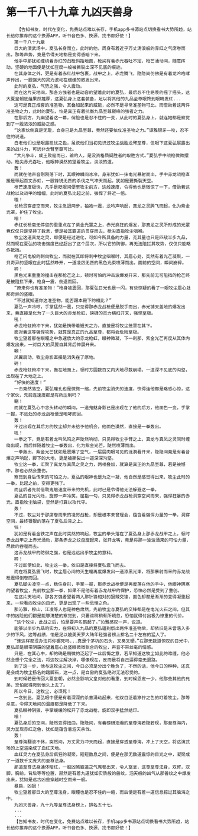 # 第一千八十九章 九凶天兽身
        【告知书友，时代在变化，免费站点难以长存，手机app多书源站点切换看书大势所趋，站长给你推荐的这个换源APP，听书音色多、换源、找书都好使！】
       第一千八十九章
       巨大的演武场中，夏弘长身而立，此时的他，周身有着近乎万丈涛浪般的赤红之气席卷而出，那等声势，竟是令得天地都是变得昏暗下来。
       他手中那犹如缠绕着赤红的战枪斜指地面，枪尖有着赤光吞吐不定，枪芒涌动间，随意挥动，坚硬的地面便是犹如豆腐一般被撕裂出深不见底的痕迹。
       在其身体之外，更是有着赤红战甲包裹，战甲之上，赤龙腾飞，隐隐间仿佛是有着龙吟咆哮声传出，一股强大的灵力波动在缓缓的散发出来。
       此时的夏弘，气势之强，令人震动。
       而在这片天地间，那各方强者也是动容的望着此时的夏弘，最后忍不住艳羡的摇了摇头，这大夏皇朝底蕴果然雄厚，这夏弘身上这套装备，足以将其他的九品至尊眼馋到眼睛发红...
       这可是真正成套的准圣物，其叠加起来的威能，必然不是寻常准圣物可比，而借助着这两件准圣物之力，此时的夏弘，怕是真正有着抗衡九品至尊巅峰的强者之力。
       在那后方，九幽望着这一幕，俏脸也是忍不住的一变，从此时的夏弘身上，就连她都是察觉到了一股浓浓的威胁之感。
       “这家伙倒真是无耻，自身已是九品至尊，竟然还要依仗准圣物之力。”谭雅银牙一咬，忍不住的说道。
       白老他们也是眼露担忧之色，虽说他们当初见识过牧尘战胜龙臂至尊，但眼下这夏弘展露出来的战斗力，可远非龙臂至尊可比。
       “大凡争斗，成王败寇而已，输的人，是没资格质疑胜者的取胜方式。”夏弘手中战枪微微摆动，枪尖赤光吞吐，他眼神漠然的望着牧尘，淡淡的道。
       轰！
       而就在他声音刚刚落下时，其眼神瞬间冰冷，身形犹如一抹电光暴射而出，手中赤龙战枪直接是带起百丈赤虹，一股锋锐无匹的杀伐之气冲天而起，犹如是要撕裂天空。
       枪芒速度极快，几乎是眨眼间便至牧尘前方，这般速度，令得他也是微惊了一下，借助着这战枪以及战甲的增幅，此时的夏弘比起之前，强悍了将近一倍。
       嗤！
       长枪贯穿虚空而来，牧尘急退两步，袖袍一震，龙吟声响起，真龙之灵腾飞而起，化为紫金光罩，护住了牧尘。
       嗡！
       赤红长枪毫无停留的重重点在了紫金光罩之上，赤光疯狂的爆发，那真龙之灵所形成的光罩竟仅仅只是坚持了数息，便是被其霸道的贯穿而去，枪尖直指牧尘咽喉。
       牧尘这道真龙之灵，即便是经过进化，可如今所具备的力量，充其量也只是匹敌半步九品，然而现在夏弘的攻击强度已经超出了这个层次，所以它的防御，再无法阻拦其攻势，仅仅只能略作抵挡。
       枪芒闪电般的刺向牧尘，而就在其即将刺中牧尘咽喉时，其眉心处，突然有着光芒凝聚，一只奇异的竖眼在此时猛然睁开，一道凌厉无匹的黑色光束喷薄而出，面前的空间，瞬间崩碎。
       砰！
       黑色光束重重的撞击在那枪芒之上，顿时可怕的冲击波爆发开来，那先前无可阻挡的枪芒终是被阻拦下来，枪身一震，倒退而回。
       “原来你也有准圣物！”枪身被震回，那夏弘目光也是一闪，有些惊疑的看了一眼牧尘眉心处那奇异的竖眼。
       “不过就知道你这准圣物，能否跟本殿下的相比？”
       夏弘一声冷哼，手掌猛然一震，只见得那赤龙战枪便是脱手而出，赤光铺天盖地的爆发出来，竟直接是化为了一头巨大的赤龙枪虹，磅礴的灵力横扫开来，强悍至极。
       吼！
       赤龙枪虹俯冲下来，犹如是携带着毁灭之力，直接是将牧尘笼罩在其下。
       面对着这等强悍攻势，就算是真正的九品至尊，都将会危险至极。
       牧尘望着那在眼瞳之中急速放大的赤龙枪虹，眼神微凝，下一刹那，紫金光芒再度从其体内爆发出来，一对巨大的凤翼自其背后伸展开来。
       唰！
       凤翼扇动，牧尘身影直接是消失在了原地。
       砰！
       赤龙枪虹俯冲下来，轰在地面上，顿时方圆数百丈内大地尽数崩塌，一道深不见底的沟壑，出现在了大地之上。
       “好快的速度！”
       一击竟然落空，夏弘瞳孔也是微微一缩，先前牧尘消失的速度，快得连他都是略感心惊，这个家伙，先前连速度都是有所压制吗？
       唰！
       而就在夏弘心中念头转动的瞬间，一道鬼魅身影已是出现在了他的后方，他面色一变，手掌一握，不远处的赤龙战枪便是咆哮而回。
       轰！
       不过出现在其后方的牧尘却并未给予他机会，他面色漠然，直接是一拳轰出。
       吼！
       一拳之下，竟是有着龙吟凤鸣之声陡然响彻，只见得牧尘手臂之上，真龙与真凤之灵同时缠绕出现，而后伴随着牧尘一拳轰出，化为紫金光芒，陡然喷薄而出。
       一拳轰出，紫金光芒犹如是震爆了空气，一层层肉眼可见的涟漪看开来，隐隐间竟是有着音爆之声响起，脚下的大地，更是被撕裂出一道深深沟壑。
       牧尘这一拳，汇聚了真龙与真凤之灵之力，两相叠加，就算是真正的九品至尊，若是被憾中，那也必然会重伤。
       察觉到身后传来的可怕之力，夏弘的眼神也是为之一凝，他自然是感觉得出来，牧尘此时的一拳，比起之前，变得更强了。
       而且后者先前借助鬼魅速度带来的先机，此时已是令得他无法躲避这一拳。
       夏弘的目光闪烁，旋即一声冷笑，屈指一勾，只见得赤龙战枪洞穿空间而来，强悍狂暴的赤光，直指牧尘脑袋，显然是打算以攻代守。
       轰！
       不过，牧尘对于那席卷而来的凌厉战枪，却是根本未曾理会，蕴含着强悍力量的一拳，洞穿空间，最终狠狠的落在了夏弘后背之上。
       铛！
       犹如是有着金铁之声在此时突然的响起，牧尘的拳头落在了夏弘身上那赤龙战甲之上，顿时赤龙战甲之上赤光涌动，那条赤龙之纹盘旋起来，张开龙嘴，竟是将那一波波涌来的可怕力量，尽数的吞噬而去。
       这赤龙战甲的防御之强，也是远远出乎牧尘的意料。
       砰！
       不过即便如此，牧尘这一拳，依旧是直接将夏弘震飞而去。
       而在将夏弘震飞时，牧尘眉心间的灭生瞳再度爆发出一道漆黑光束，将那暴射而来的赤龙战枪震得倒卷而回。
       夏弘脚尖凌空一点，稳住身形，手掌一握，那赤龙战枪便是再度落在他的手中，他眼神阴寒的望着牧尘，先前牧尘那一拳，如果不是他有着赤龙战甲的保护，恐怕必然是受到了重创。
       在这片天地间，那各方强者望着两人那针锋相对的狠辣交锋，面色却都是渐渐的变得凝重起来，一些看向牧尘的目光，更是出现了一些忌惮之色。
       那沁雅，穆山，江凌等人也是神色肃然，先前牧尘与夏弘的交锋都是在电光火石之间，但其中的凶险他们都是能够清楚的察觉到，只要谁稍稍有所疏忽，恐怕就得付出极为惨重的代价。
       “这个牧尘，此战之后，怕是要声名鹊起了。”沁雅感叹一声，说道。
       能够以半步九品的实力，在将初入九品的夏弘逼到祭出两件准圣物后，却依旧是未曾落入多少的下风，这等战绩，怕是足以媲美天罗大陆年轻强者榜上排名二十左右的猛人了。
       “连这样都没办法将你碾死吗...真是个茅坑的石头，又臭又硬。”在那无数道惊叹的目光中，夏弘却是眼带阴霾的望着眉心处竖眼微微张合的牧尘，声音不带丝毫的情感。
       只是，在其心中，却的确是稍微的泛起了一丝后悔之意，若早知道这牧尘如此的难缠，他必然会想个完全之法，将这牧尘解决掉，哪像现在，反而是将自己逼得毫无退路。
       到了这一步，他与这牧尘之间，今日必须是分出个胜负了，不然的话，他今日的种种，还真是会成为牧尘扬名的踏脚石，这一点，是自傲的夏弘绝对无法忍受的。
       到时候若是传回大夏皇朝，必然会影响父皇对他的看重，到时候恩宠一少，他那些其他的兄弟，恐怕就得爬到他头上去了。
       所以今日，这牧尘，必须死！
       一念到此，夏弘眼中便是有着深深的杀意涌动起来，他双目泛着狰狞之色的盯着牧尘，那等杀意，令得天地间的温度都是降低了下来。
       夏弘眼神阴狠，手掌缓缓的松开了赤龙战枪，旋即双手猛然结印。
       嗡！
       夏弘身后的空间，陡然变得扭曲，隐隐间，有着磅礴浩瀚的至尊海若隐若现，那至尊海内，灵力呈现赤红之色，犹如是蕴含着滔天杀伐。
       轰！
       至尊海翻滚不休，突然间，万丈灵力冲天而起，直接是穿透至尊海，冲上了天空，将这演武场的上空渲染成了血红天地。
       血红灵力在夏弘身后疯狂的凝聚，短短数息之间，便是在那无数道震惊的目光之中，凝聚成了一道数千丈庞大的至尊法身。
       那道至尊法身通体暗红，一股凶煞霸道之气席卷出来，令人窒息，这尊至尊法身，双臂，双脚，胸前，背后等等位置，赫然是有着九道犹如实质般的兽纹，滔天般的凶气从那兽纹之中爆发出来，犹如是远古凶兽穿越时空而来一般。
       暴戾，凶狠！
       牧尘望着那巨大的至尊法身，眼瞳也是忍不住的一缩，而后便是有着一道信息掠过其脑海之中。
       九凶天兽身，九十九等至尊法身榜上，排名五十七。
       ...
       ...
       【告知书友，时代在变化，免费站点难以长存，手机app多书源站点切换看书大势所趋，站长给你推荐的这个换源APP，听书音色多、换源、找书都好使！】